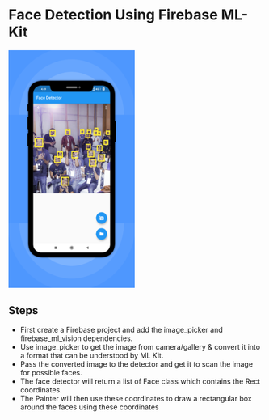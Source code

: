 # Face Detection Using Firebase ML-Kit
<img src="face_detect.png" width="250">

## Steps
-  First create a Firebase project and add the image_picker and firebase_ml_vision dependencies.             
-  Use image_picker to get the image from camera/gallery & convert it into a format that can be understood by ML Kit.
-  Pass the converted image to the detector and get it to scan the image for possible faces.
-  The face detector will return a list of Face class which contains the Rect coordinates.
-  The Painter will then use these coordinates to draw a rectangular box around the faces using these coordinates

